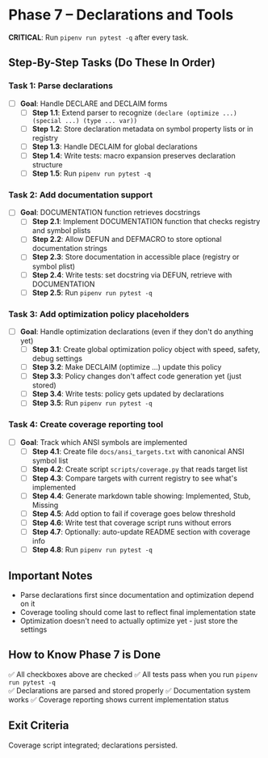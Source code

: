 # Phase 7 – Declarations and Tools

**CRITICAL**: Run `pipenv run pytest -q` after every task.

## Step-By-Step Tasks (Do These In Order)

### Task 1: Parse declarations
- [ ] **Goal**: Handle DECLARE and DECLAIM forms  
	- [ ] **Step 1.1**: Extend parser to recognize `(declare (optimize ...) (special ...) (type ... var))`
	- [ ] **Step 1.2**: Store declaration metadata on symbol property lists or in registry
	- [ ] **Step 1.3**: Handle DECLAIM for global declarations
	- [ ] **Step 1.4**: Write tests: macro expansion preserves declaration structure
	- [ ] **Step 1.5**: Run `pipenv run pytest -q`

### Task 2: Add documentation support
- [ ] **Goal**: DOCUMENTATION function retrieves docstrings
	- [ ] **Step 2.1**: Implement DOCUMENTATION function that checks registry and symbol plists
	- [ ] **Step 2.2**: Allow DEFUN and DEFMACRO to store optional documentation strings
	- [ ] **Step 2.3**: Store documentation in accessible place (registry or symbol plist)
	- [ ] **Step 2.4**: Write tests: set docstring via DEFUN, retrieve with DOCUMENTATION
	- [ ] **Step 2.5**: Run `pipenv run pytest -q`

### Task 3: Add optimization policy placeholders
- [ ] **Goal**: Handle optimization declarations (even if they don't do anything yet)
	- [ ] **Step 3.1**: Create global optimization policy object with speed, safety, debug settings  
	- [ ] **Step 3.2**: Make DECLAIM (optimize ...) update this policy
	- [ ] **Step 3.3**: Policy changes don't affect code generation yet (just stored)
	- [ ] **Step 3.4**: Write tests: policy gets updated by declarations
	- [ ] **Step 3.5**: Run `pipenv run pytest -q`

### Task 4: Create coverage reporting tool
- [ ] **Goal**: Track which ANSI symbols are implemented
	- [ ] **Step 4.1**: Create file `docs/ansi_targets.txt` with canonical ANSI symbol list  
	- [ ] **Step 4.2**: Create script `scripts/coverage.py` that reads target list
	- [ ] **Step 4.3**: Compare targets with current registry to see what's implemented
	- [ ] **Step 4.4**: Generate markdown table showing: Implemented, Stub, Missing
	- [ ] **Step 4.5**: Add option to fail if coverage goes below threshold
	- [ ] **Step 4.6**: Write test that coverage script runs without errors
	- [ ] **Step 4.7**: Optionally: auto-update README section with coverage info
	- [ ] **Step 4.8**: Run `pipenv run pytest -q`

## Important Notes
- Parse declarations first since documentation and optimization depend on it
- Coverage tooling should come last to reflect final implementation state
- Optimization doesn't need to actually optimize yet - just store the settings

## How to Know Phase 7 is Done
✅ All checkboxes above are checked
✅ All tests pass when you run `pipenv run pytest -q`  
✅ Declarations are parsed and stored properly
✅ Documentation system works
✅ Coverage reporting shows current implementation status

## Exit Criteria
Coverage script integrated; declarations persisted.
